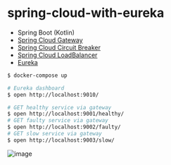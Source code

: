 # spring-cloud-with-eureka

- Spring Boot (Kotlin)
- [Spring Cloud Gateway](https://spring.io/projects/spring-cloud-gateway)
- [Spring Cloud Circuit Breaker](https://spring.io/projects/spring-cloud-circuitbreaker)
- [Spring Cloud LoadBalancer](https://spring.io/guides/gs/spring-cloud-loadbalancer/)
- [Eureka](https://github.com/Netflix/eureka)

```sh
$ docker-compose up

# Eureka dashboard
$ open http://localhost:9010/

# GET healthy service via gateway
$ open http://localhost:9001/healthy/
# GET faulty service via gateway
$ open http://localhost:9002/faulty/
# GET slow service via gateway
$ open http://localhost:9003/slow/
```

![image](https://user-images.githubusercontent.com/1885716/72339178-30222980-3709-11ea-93d7-f725c112827e.png)
